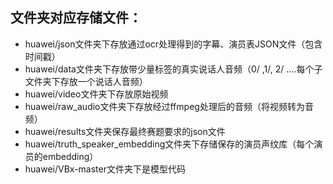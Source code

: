 ## 文件夹对应存储文件：

- huawei/json文件夹下存放通过ocr处理得到的字幕、演员表JSON文件（包含时间戳）
- huawei/data文件夹下存放带少量标签的真实说话人音频（0/ ,1/, 2/ ....每个子文件夹下存放一个说话人音频）
- huawei/video文件夹下存放原始视频
- huawei/raw_audio文件夹下存放经过ffmpeg处理后的音频（将视频转为音频）
- huawei/results文件夹保存最终赛题要求的json文件
- huawei/truth_speaker_embedding文件夹下存储保存的演员声纹库（每个演员的embedding）
- huawei/VBx-master文件夹下是模型代码